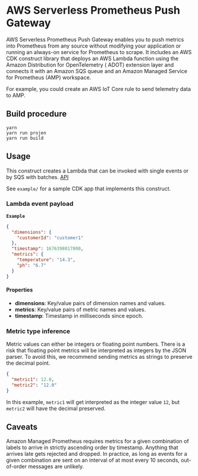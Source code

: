 # AWS Serverless Prometheus Push Gateway

AWS Serverless Prometheus Push Gateway enables you to push metrics into Prometheus from any source without modifying
your application or running an always-on service for Prometheus to scrape.
It includes an AWS CDK construct library that deploys an AWS Lambda function using the Amazon Distribution for
OpenTelemetry (
ADOT) extension layer and connects it with an Amazon SQS queue and an Amazon Managed Service for Prometheus (AMP)
workspace.

For example, you could create an AWS IoT Core rule to send telemetry data to AMP.

## Build procedure

```
yarn
yarn run projen
yarn run build
```

## Usage

This construct creates a Lambda that can be invoked with single events or by SQS with batches. [API](cdk/API.md)

See `example/` for a sample CDK app that implements this construct.

### Lambda event payload

**`Example`**

```json
{
  "dimensions": {
    "customerId": "customer1"
  },
  "timestamp": 1676398017000,
  "metrics": {
    "temperature": "14.3",
    "ph": "6.7"
  }
}
```

#### Properties

- **dimensions**: Key/value pairs of dimension names and values.
- **metrics**: Key/value pairs of metric names and values.
- **timestamp**: Timestamp in milliseconds since epoch.

### Metric type inference

Metric values can either be integers or floating point numbers. There is a risk
that floating point metrics will be interpreted as integers by the JSON parser.
To avoid this, we recommend sending metrics as strings to preserve the decimal
point.

```json
{
  "metric1": 12.0,
  "metric2": "12.0"
}
```

In this example, `metric1` will get interpreted as the integer value `12`, but
`metric2` will have the decimal preserved.

## Caveats

Amazon Managed Prometheus requires metrics for a given combination of labels to
arrive in strictly ascending order by timestamp.
Anything that arrives late gets rejected and dropped.
In practice, as long as events for a given combination are sent on an interval
of at most every 10 seconds, out-of-order messages are unlikely.
